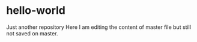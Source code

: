 # hello-world
Just another repository
Here I am editing the content of master file but still not saved on master.
